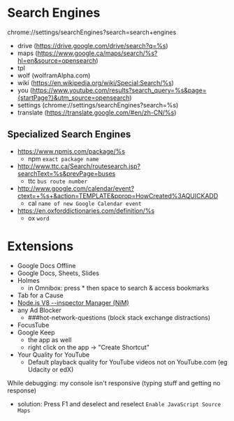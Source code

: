 # Search Engines
chrome://settings/searchEngines?search=search+engines

- drive (https://drive.google.com/drive/search?q=%s)
- maps (https://www.google.ca/maps/search/%s?hl=en&source=opensearch)
- tpl
- wolf (wolframAlpha.com)
- wiki (https://en.wikipedia.org/wiki/Special:Search/%s)
- you (https://www.youtube.com/results?search_query=%s&page={startPage?}&utm_source=opensearch)
- settings (chrome://settings/searchEngines?search=%s)
- translate (https://translate.google.com/#en/zh-CN/%s)

## Specialized Search Engines
- https://www.npmjs.com/package/%s
  - npm `exact package name`
- http://www.ttc.ca/Search/routesearch.jsp?searchText=%s&prevPage=buses
  - ttc `bus route number`
- http://www.google.com/calendar/event?ctext=+%s+&action=TEMPLATE&pprop=HowCreated%3AQUICKADD
  - cal `name of new Google Calendar event`
- https://en.oxforddictionaries.com/definition/%s
  - ox `word`
# Extensions
- Google Docs Offline
- Google Docs, Sheets, Slides
- Holmes
  - in Omnibox: press * then space to search & access bookmarks
- Tab for a Cause
- [Node.js V8 --inspector Manager (NiM)](https://chrome.google.com/webstore/detail/nodejs-v8-inspector-manag/gnhhdgbaldcilmgcpfddgdbkhjohddkj)
- any Ad Blocker
  - ###hot-network-questions (block stack exchange distractions)
- FocusTube
- Google Keep 
  - the app as well
  - right click on the app -> "Create Shortcut"
- Your Quality for YouTube
  - Default playback quality for YouTube videos not on YouTube.com (eg Udacity or edX)

While debugging: my console isn't responsive (typing stuff and getting no response)
- solution: Press F1 and deselect and reselect `Enable JavaScript Source Maps`
